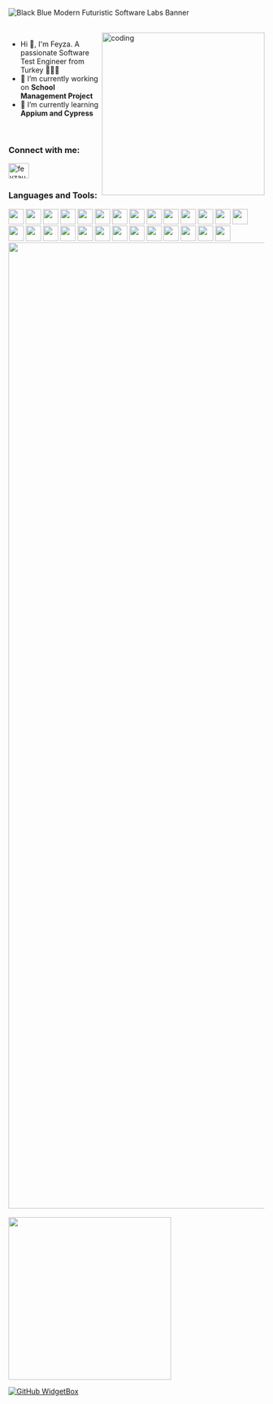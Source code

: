 ![Black Blue Modern Futuristic Software Labs Banner](https://github.com/feyza-unal/feyza-unal/assets/14862420/3a955a46-0fef-4906-a080-045c7c325521)

<br>
<img align="right" alt="coding" width="320" src="https://res.cloudinary.com/practicaldev/image/fetch/s--2bZIjPGC--/c_limit%2Cf_auto%2Cfl_progressive%2Cq_66%2Cw_880/https://dev-to-uploads.s3.amazonaws.com/i/d4tvukbt5mra37cvwklk.gif">


- Hi 👋, I'm Feyza. A passionate Software Test Engineer from Turkey 👩🏼‍💻
- 🔭 I’m currently working on **School Management Project**
- 🌱 I’m currently learning **Appium and Cypress**

<br>
<h3 align="left">Connect with me:</h3>
<p align="left">
<a href="https://linkedin.com/in/feyzaunal" target="blank"><img align="center" 
                                                                src="https://raw.githubusercontent.com/rahuldkjain/github-profile-readme-generator/master/src/images/icons/Social/linked-in-alt.svg" alt="feyzaunal" height="30" width="40" /></a>
</p>

<h3 align="left">Languages and Tools:</h3>
<p align="left">
<img src="https://cdn.jsdelivr.net/gh/devicons/devicon/icons/selenium/selenium-original.svg" width="30" height="30" />
<img src="https://cdn.jsdelivr.net/gh/devicons/devicon/icons/cucumber/cucumber-plain.svg" width="30" height="30"  />  
<img src="https://cdn.jsdelivr.net/gh/devicons/devicon/icons/css3/css3-original.svg" width="30" height="30"  />
<img src="https://cdn.jsdelivr.net/gh/devicons/devicon/icons/html5/html5-original.svg" width="30" height="30" />  
<img src="https://cdn.jsdelivr.net/gh/devicons/devicon/icons/apple/apple-original.svg" width="30" height="30" />
<img src="https://cdn.jsdelivr.net/gh/devicons/devicon/icons/c/c-original.svg" width="30" height="30" />
<img src="https://cdn.jsdelivr.net/gh/devicons/devicon/icons/cplusplus/cplusplus-original.svg" width="30" height="30" />
<img src="https://cdn.jsdelivr.net/gh/devicons/devicon/icons/docker/docker-original.svg" width="30" height="30" />
<img src="https://cdn.jsdelivr.net/gh/devicons/devicon/icons/git/git-original.svg" width="30" height="30" />
<img src="https://cdn.jsdelivr.net/gh/devicons/devicon/icons/github/github-original.svg" width="30" height="30" />
<img src="https://cdn.jsdelivr.net/gh/devicons/devicon/icons/intellij/intellij-original.svg" width="30" height="30" />
<img src="https://cdn.jsdelivr.net/gh/devicons/devicon/icons/java/java-original-wordmark.svg" width="30" height="30" />
<img src="https://cdn.jsdelivr.net/gh/devicons/devicon/icons/amazonwebservices/amazonwebservices-plain-wordmark.svg" width="30" height="30" />
<img src="https://cdn.jsdelivr.net/gh/devicons/devicon/icons/javascript/javascript-original.svg" width="30" height="30" />
<img src="https://cdn.jsdelivr.net/gh/devicons/devicon/icons/jetbrains/jetbrains-original.svg" width="30" height="30" />
<img src="https://cdn.jsdelivr.net/gh/devicons/devicon/icons/jenkins/jenkins-original.svg" width="30" height="30" />
<img src="https://cdn.jsdelivr.net/gh/devicons/devicon/icons/jira/jira-original-wordmark.svg" width="30" height="30" />
<img src="https://cdn.jsdelivr.net/gh/devicons/devicon/icons/mysql/mysql-original.svg" width="30" height="30" />
<img src="https://cdn.jsdelivr.net/gh/devicons/devicon/icons/php/php-original.svg" width="30" height="30" />
<img src="https://cdn.jsdelivr.net/gh/devicons/devicon/icons/oracle/oracle-original.svg" width="30" height="30" />
<img src="https://cdn.jsdelivr.net/gh/devicons/devicon/icons/photoshop/photoshop-plain.svg" width="30" height="30"  />
<img src="https://cdn.jsdelivr.net/gh/devicons/devicon/icons/postgresql/postgresql-original.svg" width="30" height="30" />
<img src="https://cdn.jsdelivr.net/gh/devicons/devicon/icons/slack/slack-original.svg" width="30" height="30" />
<img src="https://cdn.jsdelivr.net/gh/devicons/devicon/icons/symfony/symfony-original.svg" width="30" height="30" />
<img src="https://cdn.jsdelivr.net/gh/devicons/devicon/icons/trello/trello-plain-wordmark.svg" width="30" height="30" />
<img src="https://cdn.jsdelivr.net/gh/devicons/devicon/icons/xcode/xcode-original.svg" width="30" height="30" />
<img src="https://cdn.jsdelivr.net/gh/devicons/devicon/icons/vscode/vscode-original.svg" width="30" height="30" />

<img src="https://www.animatedimages.org/data/media/562/animated-line-image-0184.gif" width="1900" /> 
<br>
<br>  
<img align="center" width="320" src="https://github.com/mayankchaudhary26/Cool-Readme-ideas/blob/master/data/screen open.gif" />
<br> 

  
<!-- <img align="center" src="https://media.giphy.com/media/jIgXf4hgbHCeKiXpvt/giphy.gif"> -->
  
[![GitHub WidgetBox](https://github-widgetbox.vercel.app/api/profile?username=feyza-unal&data=followers,repositories,stars,commits)](https://github.com/Jurredr/github-widgetbox)
  
<!-- <img align='center' alt="coding" width="320" src="https://github.com/raghavk16/raghavk16/blob/master/giphy.webp"> -->
     
<!--  ![snake gif](https://github.com/feyza-unal/feyza-unal/blob/output/github-contribution-grid-snake.gif) -->
  

